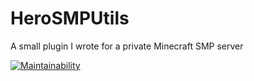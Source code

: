 # HeroSMPUtils
A small plugin I wrote for a private Minecraft SMP server

[![Maintainability](https://api.codeclimate.com/v1/badges/bae5f7c52e93bd49e099/maintainability)](https://codeclimate.com/github/wxipwastaken/HeroSMPUtils/maintainability)
